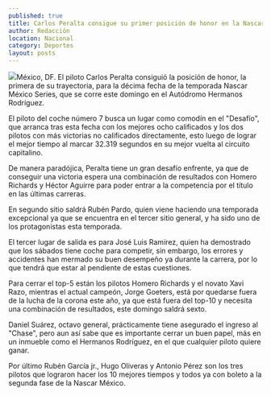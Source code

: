 ```yaml
---
published: true
title: Carlos Peralta consigue su primer posición de honor en la Nascar
author: Redacción
location: Nacional
category: Deportes
layout: posts
---
```


![](http://i.imgur.com/5YFbXVpm.jpg)México, DF. El piloto Carlos Peralta consiguió la posición de honor, la primera de su trayectoria, para la décima fecha de la temporada Nascar México Series, que se corre este domingo en el Autódromo Hermanos Rodríguez.

El piloto del coche número 7 busca un lugar como comodín en el "Desafío", que arranca tras esta fecha con los mejores ocho calificados y los dos pilotos con más victorias no calificados directamente, esto luego de lograr el mejor tiempo al marcar 32.319 segundos en su mejor vuelta al circuito capitalino.

De manera paradójica, Peralta tiene un gran desafío enfrente, ya que de conseguir una victoria espera una combinación de resultados con Homero Richards y Héctor Aguirre para poder entrar a la competencia por el título en las últimas carreras.

En segundo sitio saldrá Rubén Pardo, quien viene haciendo una temporada excepcional ya que se encuentra en el tercer sitio general, y ha sido uno de los protagonistas esta temporada.

El tercer lugar de salida es para José Luis Ramírez, quien ha demostrado que los sábados tiene coche para competir, sin embargo, los errores y accidentes han mermado su buen desempeño ya durante la carrera, por lo que tendrá que estar al pendiente de estas cuestiones.

Para cerrar el top-5 están los pilotos Homero Richards y el novato Xavi Razo, mientras el actual campeón, Jorge Goeters, está por quedarse fuera de la lucha de la corona este año, ya que está fuera del top-10 y necesita una combinación de resultados, este domingo saldrá sexto.

Daniel Suárez, octavo general, prácticamente tiene asegurado el ingreso al "Chase", pero aun así sabe que es importante cerrar un buen papel, más en un inmueble como el Hermanos Rodríguez, en el que cualquier piloto quiere ganar.

Por último Rubén García jr., Hugo Oliveras y Antonio Pérez son los tres pilotos que lograron hacer los 10 mejores tiempos y todos ya con boleto a la segunda fase de la Nascar México.
